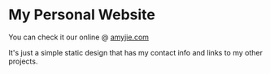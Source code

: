 # My Personal Website

You can check it our online @ [amyjie.com](amyjie.com)

It's just a simple static design that has my contact info and links to my other projects.